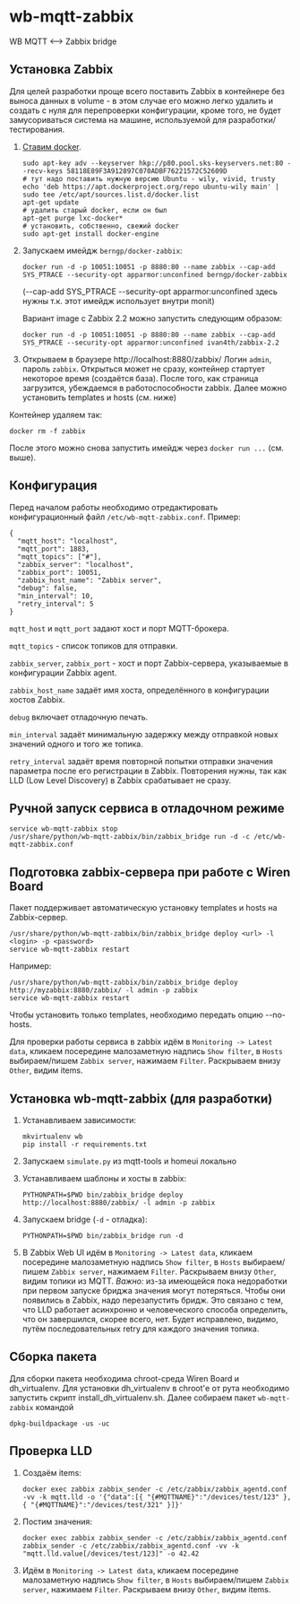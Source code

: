 # wb-mqtt-zabbix
WB MQTT &lt;--> Zabbix bridge

## Установка Zabbix

Для целей разработки проще всего поставить Zabbix в контейнере без
выноса данных в volume - в этом случае его можно легко удалить и
создать с нуля для перепроверки конфигурации, кроме того, не будет
замусориваться система на машине, используемой для
разработки/тестирования.

1. [Ставим docker]([http://docs.docker.com/engine/installation/ubuntulinux/).

    ```
    sudo apt-key adv --keyserver hkp://p80.pool.sks-keyservers.net:80 --recv-keys 58118E89F3A912897C070ADBF76221572C52609D
    # тут надо поставить нужную версию Ubuntu - wily, vivid, trusty
    echo 'deb https://apt.dockerproject.org/repo ubuntu-wily main' | sudo tee /etc/apt/sources.list.d/docker.list
    apt-get update
    # удалить старый docker, если он был
    apt-get purge lxc-docker*
    # установить, собственно, свежий docker
    sudo apt-get install docker-engine
    ```

2. Запускаем имейдж `berngp/docker-zabbix`:

    ```
    docker run -d -p 10051:10051 -p 8880:80 --name zabbix --cap-add SYS_PTRACE --security-opt apparmor:unconfined berngp/docker-zabbix
    ```

   (--cap-add SYS_PTRACE --security-opt apparmor:unconfined здесь нужны т.к. этот имейдж использует
   внутри monit)

   Вариант image с Zabbix 2.2 можно запустить следующим образом:

    ```
    docker run -d -p 10051:10051 -p 8880:80 --name zabbix --cap-add SYS_PTRACE --security-opt apparmor:unconfined ivan4th/zabbix-2.2
    ```

3. Открываем в браузере http://localhost:8880/zabbix/ Логин `admin`, пароль `zabbix`.
   Открыться может не сразу, контейнер стартует некоторое время (создаётся база).
   После того, как страница загрузится, убеждаемся в работоспособности zabbix.
   Далее можно установить templates и hosts (см. ниже)

Контейнер удаляем так:
```
docker rm -f zabbix
```
После этого можно снова запустить имейдж через `docker run ...` (см. выше).

## Конфигурация

Перед началом работы необходимо отредактировать конфигурационный файл
`/etc/wb-mqtt-zabbix.conf`. Пример:
```
{
  "mqtt_host": "localhost",
  "mqtt_port": 1883,
  "mqtt_topics": ["#"],
  "zabbix_server": "localhost",
  "zabbix_port": 10051,
  "zabbix_host_name": "Zabbix server",
  "debug": false,
  "min_interval": 10,
  "retry_interval": 5
}
```

`mqtt_host` и `mqtt_port` задают хост и порт MQTT-брокера.

`mqtt_topics` - список топиков для отправки.

`zabbix_server`, `zabbix_port` - хост и порт Zabbix-сервера,
указываемые в конфигурации Zabbix agent.

`zabbix_host_name` задаёт имя хоста, определённого в конфигурации
хостов Zabbix.

`debug` включает отладочную печать.

`min_interval` задаёт минимальную задержку между отправкой
новых значений одного и того же топика.

`retry_interval` задаёт время повторной попытки отправки
значения параметра после его регистрации в Zabbix. Повторения
нужны, так как LLD (Low Level Discovery) в Zabbix срабатывает
не сразу.

## Ручной запуск сервиса в отладочном режиме

```
service wb-mqtt-zabbix stop
/usr/share/python/wb-mqtt-zabbix/bin/zabbix_bridge run -d -c /etc/wb-mqtt-zabbix.conf
```

## Подготовка zabbix-сервера при работе с Wiren Board

Пакет поддерживает автоматическую установку templates и hosts
на Zabbix-сервер.

```
/usr/share/python/wb-mqtt-zabbix/bin/zabbix_bridge deploy <url> -l <login> -p <password>
service wb-mqtt-zabbix restart
```

Например:
```
/usr/share/python/wb-mqtt-zabbix/bin/zabbix_bridge deploy http://myzabbix:8880/zabbix/ -l admin -p zabbix
service wb-mqtt-zabbix restart
```

Чтобы установить только templates, необходимо передать опцию --no-hosts.

Для проверки работы сервиса в zabbix идём в `Monitoring -> Latest data`,
кликаем посередине малозаметную надпись `Show filter`, в `Hosts`
выбираем/пишем `Zabbix server`, нажимаем `Filter`.  Раскрываем внизу `Other`, видим items.

## Установка wb-mqtt-zabbix (для разработки)

1. Устанавливаем зависимости:

    ```
    mkvirtualenv wb
    pip install -r requirements.txt
    ```

2. Запускаем `simulate.py` из mqtt-tools и homeui локально
3. Устанавливаем шаблоны и хосты в zabbix:

    ```
    PYTHONPATH=$PWD bin/zabbix_bridge deploy http://localhost:8880/zabbix/ -l admin -p zabbix
    ```

4. Запускаем bridge (`-d` - отладка):

    ```
    PYTHONPATH=$PWD bin/zabbix_bridge run -d
    ```

5. В Zabbix Web UI идём в `Monitoring -> Latest data`, кликаем посередине малозаметную
   надпись `Show filter`, в `Hosts` выбираем/пишем `Zabbix server`, нажимаем `Filter`.
   Раскрываем внизу `Other`, видим топики из MQTT. *Важно:* из-за имеющейся пока недоработки
   при первом запуске бриджа значения могут потеряться. Чтобы они появились в Zabbix,
   надо перезапустить бридж. Это связано с тем, что LLD работает асинхронно и человеческого
   способа определить, что он завершился, скорее всего, нет. Будет исправлено, видимо,
   путём последовательных retry для каждого значения топика.

## Сборка пакета

Для сборки пакета необходима chroot-среда Wiren Board и dh_virtualenv.
Для установки dh_virtualenv в chroot'е от рута необходимо запустить
скрипт install_dh_virtualenv.sh. Далее собираем пакет `wb-mqtt-zabbix`
командой

```
dpkg-buildpackage -us -uc
```

## Проверка LLD

1. Создаём items:

    ```
    docker exec zabbix zabbix_sender -c /etc/zabbix/zabbix_agentd.conf -vv -k mqtt.lld -o '{"data":[{ "{#MQTTNAME}":"/devices/test/123" }, { "{#MQTTNAME}":"/devices/test/321" }]}'
    ```

2. Постим значения:

    ```
    docker exec zabbix zabbix_sender -c /etc/zabbix/zabbix_agentd.conf zabbix_sender -c /etc/zabbix/zabbix_agentd.conf -vv -k "mqtt.lld.value[/devices/test/123]" -o 42.42
    ```

3. Идём в `Monitoring -> Latest data`, кликаем посередине малозаметную
   надпись `Show filter`, в `Hosts` выбираем/пишем `Zabbix server`, нажимаем `Filter`.
   Раскрываем внизу `Other`, видим items.
